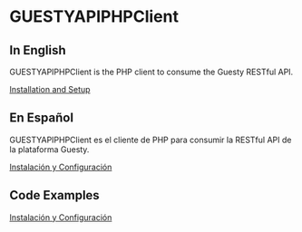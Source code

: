 GUESTYAPIPHPClient
==============

In English
-----------

GUESTYAPIPHPClient is the PHP client to consume the Guesty RESTful API.

[Installation and Setup](resources/doc/index.en.md)


En Español
-----------

GUESTYAPIPHPClient es el cliente de PHP para consumir la RESTful API de la plataforma Guesty.

[Instalación y Configuración](resources/doc/index.es.md)


Code Examples
-----------

[Instalación y Configuración](resources/doc/examples.en.md)